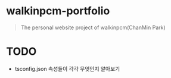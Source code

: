 # walkinpcm-portfolio

> The personal website project of walkinpcm(ChanMin Park)

# TODO  
- tsconfig.json 속성들이 각각 무엇인지 알아보기  

